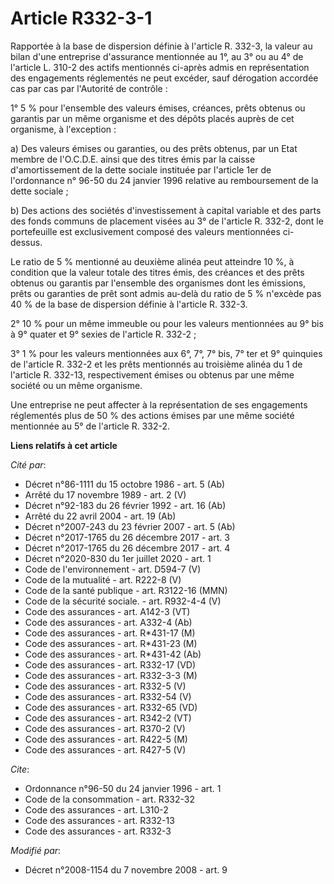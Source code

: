 # Article R332-3-1

Rapportée à la base de dispersion définie à l'article R. 332-3, la valeur au bilan d'une entreprise d'assurance mentionnée au
1°, au 3° ou au 4° de l'article L. 310-2 des actifs mentionnés ci-après admis en représentation des engagements réglementés
ne peut excéder, sauf dérogation accordée cas par cas par l'Autorité de contrôle : 

1° 5 % pour l'ensemble des valeurs émises, créances, prêts obtenus ou garantis par un même organisme et des dépôts placés
auprès de cet organisme, à l'exception : 

a) Des valeurs émises ou garanties, ou des prêts obtenus, par un Etat membre de l'O.C.D.E. ainsi que des titres émis par la
caisse d'amortissement de la dette sociale instituée par l'article 1er de l'ordonnance n° 96-50 du 24 janvier 1996 relative
au remboursement de la dette sociale ; 

b) Des actions des sociétés d'investissement à capital variable et des parts des fonds communs de placement visées au 3° de
l'article R. 332-2, dont le portefeuille est exclusivement composé des valeurs mentionnées ci-dessus. 

Le ratio de 5 % mentionné au deuxième alinéa peut atteindre 10 %, à condition que la valeur totale des titres émis, des
créances et des prêts obtenus ou garantis par l'ensemble des organismes dont les émissions, prêts ou garanties de prêt sont
admis au-delà du ratio de 5 % n'excède pas 40 % de la base de dispersion définie à l'article R. 332-3. 

2° 10 % pour un même immeuble ou pour les valeurs mentionnées au 9° bis à 9° quater et 9° sexies de l'article R. 332-2 ; 

3° 1 % pour les valeurs mentionnées aux 6°, 7°, 7° bis, 7° ter et 9° quinquies de l'article R. 332-2 et les prêts mentionnés
au troisième alinéa du 1 de l'article R. 332-13, respectivement émises ou obtenus par une même société ou un même organisme. 

Une entreprise ne peut affecter à la représentation de ses engagements réglementés plus de 50 % des actions émises par une
même société mentionnée au 5° de l'article R. 332-2.

**Liens relatifs à cet article**

_Cité par_:

  - Décret n°86-1111 du 15 octobre 1986 - art. 5 (Ab)
  - Arrêté du 17 novembre 1989 - art. 2 (V)
  - Décret n°92-183 du 26 février 1992 - art. 16 (Ab)
  - Arrêté du 22 avril 2004 - art. 19 (Ab)
  - Décret  n°2007-243 du 23 février 2007 - art. 5 (Ab)
  - Décret n°2017-1765 du 26 décembre 2017 - art. 3
  - Décret n°2017-1765 du 26 décembre 2017 - art. 4
  - Décret n°2020-830 du 1er juillet 2020 - art. 1
  - Code de l'environnement - art. D594-7 (V)
  - Code de la mutualité - art. R222-8 (V)
  - Code de la santé publique - art. R3122-16 (MMN)
  - Code de la sécurité sociale. - art. R932-4-4 (V)
  - Code des assurances - art. A142-3 (VT)
  - Code des assurances - art. A332-4 (Ab)
  - Code des assurances - art. R*431-17 (M)
  - Code des assurances - art. R*431-23 (M)
  - Code des assurances - art. R*431-42 (Ab)
  - Code des assurances - art. R332-17 (VD)
  - Code des assurances - art. R332-3-3 (M)
  - Code des assurances - art. R332-5 (V)
  - Code des assurances - art. R332-54 (V)
  - Code des assurances - art. R332-65 (VD)
  - Code des assurances - art. R342-2 (VT)
  - Code des assurances - art. R370-2 (V)
  - Code des assurances - art. R422-5 (M)
  - Code des assurances - art. R427-5 (V)

_Cite_:

  - Ordonnance n°96-50 du 24 janvier 1996 - art. 1
  - Code de la consommation - art. R332-32
  - Code des assurances - art. L310-2
  - Code des assurances - art. R332-13
  - Code des assurances - art. R332-3

_Modifié par_:

  - Décret n°2008-1154 du 7 novembre 2008 - art. 9
